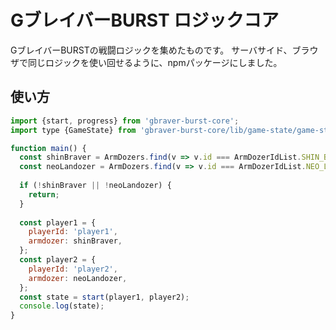 # GブレイバーBURST ロジックコア

GブレイバーBURSTの戦闘ロジックを集めたものです。
サーバサイド、ブラウザで同じロジックを使い回せるように、npmパッケージにしました。

## 使い方

```javascript
import {start, progress} from 'gbraver-burst-core';
import type {GameState} from 'gbraver-burst-core/lib/game-state/game-state';

function main() {
  const shinBraver = ArmDozers.find(v => v.id === ArmDozerIdList.SHIN_BRAVER);
  const neoLandozer = ArmDozers.find(v => v.id === ArmDozerIdList.NEO_LANDOZER);
  
  if (!shinBraver || !neoLandozer) {
    return;
  }
  
  const player1 = {
    playerId: 'player1',
    armdozer: shinBraver,
  };
  const player2 = {
    playerId: 'player2',
    armdozer: neoLandozer,
  };
  const state = start(player1, player2);
  console.log(state);  
}
```